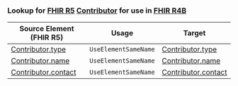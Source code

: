 ### Lookup for [FHIR R5](https://hl7.org/fhir/R5/) [Contributor](https://hl7.org/fhir/R5/Contributor.html) for use in [FHIR R4B](https://hl7.org/fhir/R4B/)

| Source Element (FHIR R5) | Usage | Target |
| -------------- | ----- | ------ |
| [Contributor.type](https://hl7.org/fhir/R5/Contributor.html#resource) | `UseElementSameName` | [Contributor.type](https://hl7.org/fhir/R4B/Contributor.html#resource) |
| [Contributor.name](https://hl7.org/fhir/R5/Contributor.html#resource) | `UseElementSameName` | [Contributor.name](https://hl7.org/fhir/R4B/Contributor.html#resource) |
| [Contributor.contact](https://hl7.org/fhir/R5/Contributor.html#resource) | `UseElementSameName` | [Contributor.contact](https://hl7.org/fhir/R4B/Contributor.html#resource) |
